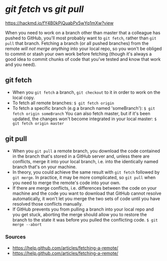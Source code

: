 
# _git fetch_ vs _git pull_
https://hackmd.io/fY4B0kPjQuabPx5wYq1mXw?view

When you need to work on a branch other than master that a colleague has pushed to GitHub, you'll most probably want to `git fetch`, rather than `git pull` that branch. Fetching a branch (or all pushed branches) from the remote *will not merge anything* into your local repo, so you won't be obliged to commit or stash your own work before fetching (though it's always a good idea to commit chunks of code that you've tested and know that work and you need).
## git fetch
* When you `git fetch` a branch, `git checkout` to it in order to work on the local copy.
* To fetch all remote branches:
 `$ git fetch origin`
* To fetch a specific branch (e.g a branch named 'someBranch'):
 `$ git fetch origin someBranch`
 You can also fetch master, but if it's been updated, the changes won't become integrated in your local master:
 `$ git fetch origin master`
## git pull
* When you `git pull` a remote branch, you download the code contained in the branch that's stored in a GitHub server and, unless there are conflicts, merge it into your local branch, i.e. into the identically named branch that's on your machine.
* In theory, you could achieve the same result with `git fetch` followed by `git merge`. In practice, it may be more complicated, so `git pull` when you need to merge the remote's code into your own.
* If there are merge conflicts, i.e. differences between the code on your machine and the code you want to download that GitHub cannot resolve automatically, it won't let you merge the two sets of code until you have resolved those conflicts manually.
* If GitHub prevents you from pulling a branch into your local repo and you get stuck, aborting the merge should allow you to restore the branch to the state it was before you pulled the conflicting code.
`$ git merge --abort`

### Sources
* https://help.github.com/articles/fetching-a-remote/
* https://help.github.com/articles/fetching-a-remote/
